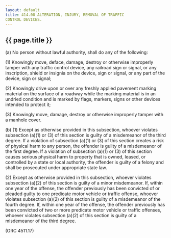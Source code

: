 ```yaml
---
layout: default 
title: 414.08 ALTERATION, INJURY, REMOVAL OF TRAFFIC
CONTROL DEVICES.
---
```


{{ page.title }}
----------------

​(a) No person without lawful authority, shall do any of the following:

​(1) Knowingly move, deface, damage, destroy or otherwise improperly
tamper with any traffic control device, any railroad sign or signal, or
any inscription, shield or insignia on the device, sign or signal, or
any part of the device, sign or signal;

​(2) Knowingly drive upon or over any freshly applied pavement marking
material on the surface of a roadway while the marking material is in an
undried condition and is marked by flags, markers, signs or other
devices intended to protect it;

​(3) Knowingly move, damage, destroy or otherwise improperly tamper with
a manhole cover.

​(b) (1) Except as otherwise provided in this subsection, whoever
violates subsection (a)(1) or (3) of this section is guilty of a
misdemeanor of the third degree. If a violation of subsection (a)(1) or
(3) of this section creates a risk of physical harm to any person, the
offender is guilty of a misdemeanor of the first degree. If a violation
of subsection (a)(1) or (3) of this section causes serious physical harm
to property that is owned, leased, or controlled by a state or local
authority, the offender is guilty of a felony and shall be prosecuted
under appropriate state law.

​(2) Except as otherwise provided in this subsection, whoever violates
subsection (a)(2) of this section is guilty of a minor misdemeanor. If,
within one year of the offense, the offender previously has been
convicted of or pleaded guilty to one predicate motor vehicle or traffic
offense, whoever violates subsection (a)(2) of this section is guilty of
a misdemeanor of the fourth degree. If, within one year of the offense,
the offender previously has been convicted of two or more predicate
motor vehicle or traffic offenses, whoever violates subsection (a)(2) of
this section is guilty of a misdemeanor of the third degree.

(ORC 4511.17)
